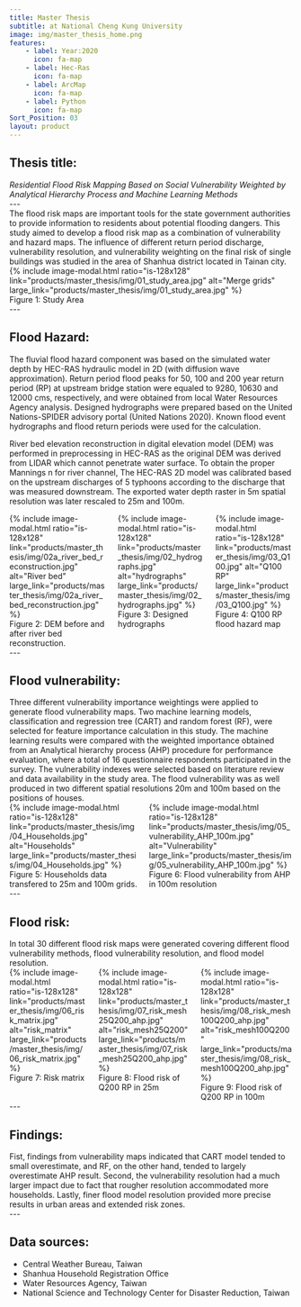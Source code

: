 ```yaml
---
title: Master Thesis
subtitle: at National Cheng Kung University
image: img/master_thesis_home.png
features:
    - label: Year:2020
      icon: fa-map
    - label: Hec-Ras
      icon: fa-map
    - label: ArcMap
      icon: fa-map
    - label: Python
      icon: fa-map
Sort_Position: 03
layout: product
---
```

<div class="content">
<h2>Thesis title:</h2>
<em>Residential Flood Risk Mapping Based on Social Vulnerability Weighted by Analytical Hierarchy Process and Machine Learning Methods</em>
</div>
---
<div class="block">
	The flood risk maps are important tools for the state government authorities to provide information to residents about potential flooding dangers. This study aimed to develop a flood risk map as a combination of vulnerability and hazard maps. The influence of different return period discharge, vulnerability resolution, and vulnerability weighting on the final risk of single buildings was studied in the area of Shanhua district located in Tainan city.
	{% include image-modal.html ratio="is-128x128" link="products/master_thesis/img/01_study_area.jpg" alt="Merge grids" large_link="products/master_thesis/img/01_study_area.jpg" %}
	<figcaption>
	Figure 1: Study Area
	</figcaption>
</div>
---
<div class="block">
	<h2>Flood Hazard:</h2>
	<p>
		The fluvial flood hazard component was based on the simulated water depth by HEC-RAS hydraulic model in 2D (with diffusion wave approximation). 
		Return period flood peaks for 50, 100 and 200 year return period (RP) at upstream bridge station were equaled to 9280, 10630 and 12000 cms, respectively, and were obtained from local Water Resources Agency analysis. Designed hydrographs were prepared based on the United Nations-SPIDER advisory portal (United Nations 2020). Known flood event hydrographs and flood return periods were used for the calculation.
	</p>
	<p>
		River bed elevation reconstruction in digital elevation model (DEM) was performed in preprocessing in HEC-RAS as the original DEM was derived from LIDAR which cannot penetrate water surface.
		To obtain the proper Mannings n for river channel, The HEC-RAS 2D model was calibrated based on the upstream discharges of 5 typhoons according to the discharge that was measured downstream. The exported water depth raster in 5m spatial resolution was later rescaled to 25m and 100m.
	</p>
	<div class="columns">
		<div class="column">
			{% include image-modal.html ratio="is-128x128" link="products/master_thesis/img/02a_river_bed_reconstruction.jpg" alt="River bed" large_link="products/master_thesis/img/02a_river_bed_reconstruction.jpg" %}
			<figcaption>
			Figure 2: DEM before and after river bed reconstruction.
			</figcaption>
		</div>
		<div class="column">
			{% include image-modal.html ratio="is-128x128" link="products/master_thesis/img/02_hydrographs.jpg" alt="hydrographs" large_link="products/master_thesis/img/02_hydrographs.jpg" %}
			<figcaption>
			Figure 3: Designed hydrographs
			</figcaption>
		</div>
		<div class="column">
			{% include image-modal.html ratio="is-128x128" link="products/master_thesis/img/03_Q100.jpg" alt="Q100 RP" large_link="products/master_thesis/img/03_Q100.jpg" %}
			<figcaption>
				Figure 4: Q100 RP flood hazard map
			</figcaption>
		</div>
	</div>

</div>
---
<div class="block">
	<h2>Flood vulnerability:</h2>
	Three different vulnerability importance weightings were applied to generate flood vulnerability maps. Two machine learning models, classification and regression tree (CART) and random forest (RF), were selected for feature importance calculation in this study. The machine learning results were compared with the weighted importance obtained from an Analytical hierarchy process (AHP) procedure for performance evaluation, where a total of 16 questionnaire respondents participated in the survey. The vulnerability indexes were selected based on literature review and data availability in the study area. 
	The flood vulnerability was as well produced in two different spatial resolutions 20m and 100m based on the positions of houses.
	<div class="columns">
		<div class="column">
			{% include image-modal.html ratio="is-128x128" link="products/master_thesis/img/04_Households.jpg" alt="Households" large_link="products/master_thesis/img/04_Households.jpg" %}
			<figcaption>
			Figure 5: Households data transfered to 25m and 100m grids. 
			</figcaption>
		</div>
		<div class="column">
			{% include image-modal.html ratio="is-128x128" link="products/master_thesis/img/05_vulnerability_AHP_100m.jpg" alt="Vulnerability" large_link="products/master_thesis/img/05_vulnerability_AHP_100m.jpg" %}
			<figcaption>
				Figure 6: Flood vulnerability from AHP in 100m resolution
			</figcaption>
		</div>
	</div>
</div>
---
<div class="block">
<h2>Flood risk:</h2>
In total 30 different flood risk maps were generated covering different flood vulnerability methods, flood vulnerability resolution, and flood model resolution.
<div class="columns">
		<div class="column">
			{% include image-modal.html ratio="is-128x128" link="products/master_thesis/img/06_risk_matrix.jpg" alt="risk_matrix" large_link="products/master_thesis/img/06_risk_matrix.jpg" %}
			<figcaption>
			Figure 7: Risk matrix
			</figcaption>
		</div>
		<div class="column">
			{% include image-modal.html ratio="is-128x128" link="products/master_thesis/img/07_risk_mesh25Q200_ahp.jpg" alt="risk_mesh25Q200" large_link="products/master_thesis/img/07_risk_mesh25Q200_ahp.jpg" %}
			<figcaption>
			Figure 8: Flood risk of Q200 RP in 25m
			</figcaption>
		</div>
		<div class="column">
			{% include image-modal.html ratio="is-128x128" link="products/master_thesis/img/08_risk_mesh100Q200_ahp.jpg" alt="risk_mesh100Q200" large_link="products/master_thesis/img/08_risk_mesh100Q200_ahp.jpg" %}
			<figcaption>
				Figure 9: Flood risk of Q200 RP in 100m
			</figcaption>
		</div>
	</div>

</div> 
---
<div class="block">
	<h2>Findings:</h2>
	Fist, findings from vulnerability maps indicated that CART model tended to small overestimate, and RF, on the other hand, tended to largely overestimate AHP result. Second, the vulnerability resolution had a much larger impact due to fact that rougher resolution accommodated more households. Lastly, finer flood model resolution provided more precise results in urban areas and extended risk zones.
</div>
---
<div class="block">
	<h2>Data sources:</h2>
	 <ul>
		<li>Central Weather Bureau, Taiwan</li>
		<li>Shanhua Household Registration Office</li>
		<li>Water Resources Agency, Taiwan</li>
		<li>National Science and Technology Center for Disaster Reduction, Taiwan</li>
	 </ul>
</div>
